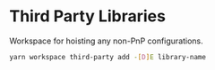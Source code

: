 # Third Party Libraries

Workspace for hoisting any non-PnP configurations.

```sh
yarn workspace third-party add -[D]E library-name
```